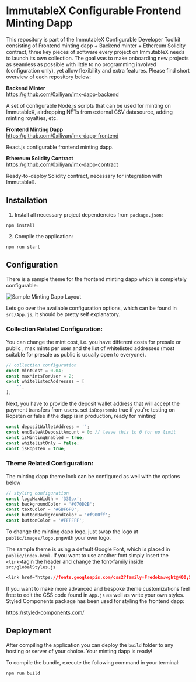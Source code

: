 
  
    
# ImmutableX Configurable Frontend Minting Dapp  
This repository is part of the ImmutableX Configurable Developer Toolkit consisting of Frontend minting dapp + Backend minter + Ethereum Solidity contract, three key pieces of software every project on ImmutableX needs to launch its own collection.  The goal was to make onboarding new projects as seamless as possible with little to no programming involved (configuration only), yet allow flexibility and extra features. Please find short overview of each repository below:    
    
**Backend Minter**    
 https://github.com/0xiliyan/imx-dapp-backend    
    
A set of configurable Node.js scripts that can be used for minting on ImmutableX, airdropping NFTs from external CSV datasource, adding minting royalties, etc.    
    
**Frontend Minting Dapp**    
 https://github.com/0xiliyan/imx-dapp-frontend    
    
React.js configurable frontend minting dapp.    
    
**Ethereum Solidity Contract**    
 https://github.com/0xiliyan/imx-dapp-contract  
  
Ready-to-deploy Solidity contract, necessary for integration with ImmutableX.    
    
    
## Installation    
1) Install all necessary project dependencies from `package.json`:    
    
```npm install ```     

2) Compile the application:

```npm run start ```     


 ## Configuration    
There is a sample theme for the frontend minting dapp which is completely configurable:

![Sample Minting Dapp Layout](https://coinlistwiki.com/img/minting_dapp_example.png)

Lets go over the available configuration options, which can be found in `src/App.js`, it should be pretty self explanatory.

### Collection Related Configuration:

You can change the mint cost, i.e. you have different costs for presale or public , max mints per user and the list of whitelisted addresses (most suitable for presale as public is usually open to everyone).
```javascript
// collection configuration  
const mintCost = 0.04;  
const maxMintsForUser = 2;  
const whitelistedAddresses = [  
    '',  
];  
```


Next, you have to provide the deposit wallet address that will accept the payment transfers from users.  set `isRopsten`to true if you're testing on Ropsten or false if the dapp is in production, ready for minting! 

```javascript
const depositWalletAddress = '';  
const endSaleAtDepositAmount = 0; // leave this to 0 for no limit  
const isMintingEnabled = true;  
const whitelistOnly = false;  
const isRopsten = true;
```
### Theme Related Configuration:

The minting dapp theme look can be configured as well with the options below
```javascript
// styling configuration  
const logoMaxWidth = '330px';  
const backgroundColor = '#070D2B';  
const textColor = '#6BF6F0';  
const buttonBackgroundColor = '#f900ff';  
const buttonColor = '#FFFFFF';
```
To change the minting dapp logo, just swap the logo at `public/images/logo.png`with your own logo.

The sample theme is using a default Google Font, which is placed in `public/index.html`. If you want to use another font simply insert the `<link>`tagin the header and change the font-family inside `src/globalStyles.js`

```css
<link href="https://fonts.googleapis.com/css2?family=Fredoka:wght@400;500;600;700&display=swap" rel="stylesheet">
```
If you want to make more advanced and bespoke theme customizations feel free to edit the CSS code found in `App.js` as well as write your own styles. Styled Components package has been used for styling the frontend dapp:

https://styled-components.com/

## Deployment

After compiling the application you can deploy the `build` folder to any hosting or server of your choice. Your minting dapp is ready! 

To compile the bundle, execute the following command in your terminal:

```npm run build ```     
